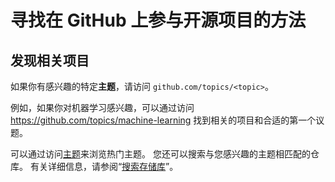 # 寻找在 GitHub 上参与开源项目的方法

## 发现相关项目

如果你有感兴趣的特定**主题**，请访问 `github.com/topics/<topic>`。

例如，如果你对机器学习感兴趣，可以通过访问 https://github.com/topics/machine-learning 找到相关的项目和合适的第一个议题。 

可以通过访问[主题](https://github.com/topics)来浏览热门主题。 您还可以搜索与您感兴趣的主题相匹配的仓库。 有关详细信息，请参阅“[搜索存储库](https://docs.github.com/zh/search-github/searching-on-github/searching-for-repositories#search-by-topic)”。